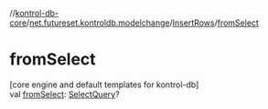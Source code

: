 //[kontrol-db-core](../../../index.md)/[net.futureset.kontroldb.modelchange](../index.md)/[InsertRows](index.md)/[fromSelect](from-select.md)

# fromSelect

[core engine and default templates for kontrol-db]\
val [fromSelect](from-select.md): [SelectQuery](../-select-query/index.md)?
